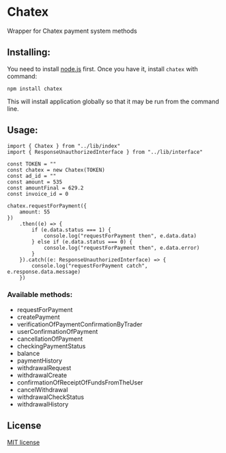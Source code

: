 # Chatex

Wrapper for Chatex payment system methods

## Installing:

You need to install [node.js](http://nodejs.org) first. Once you have it, install `сhatex` with command:

    npm install сhatex

This will install application globally so that it may be run from the command line.

## Usage:
```
import { Chatex } from "../lib/index"
import { ResponseUnauthorizedInterface } from "../lib/interface"

const TOKEN = ""
const chatex = new Chatex(TOKEN)
const ad_id = ""
const amount = 535
const amountFinal = 629.2
const invoice_id = 0

chatex.requestForPayment({
    amount: 55
})
    .then((e) => {
        if (e.data.status === 1) {
            console.log("requestForPayment then", e.data.data)
        } else if (e.data.status === 0) {
            console.log("requestForPayment then", e.data.error)
        }
    }).catch((e: ResponseUnauthorizedInterface) => {
        console.log("requestForPayment catch", e.response.data.message)
    })
```

### Available methods:

- requestForPayment
- createPayment
- verificationOfPaymentConfirmationByTrader
- userConfirmationOfPayment
- cancellationOfPayment
- checkingPaymentStatus
- balance
- paymentHistory
- withdrawalRequest
- withdrawalCreate
- confirmationOfReceiptOfFundsFromTheUser
- cancelWithdrawal
- withdrawalCheckStatus
- withdrawalHistory

## License

[MIT license](LICENSE)
